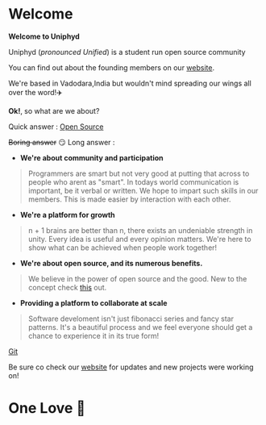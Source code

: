 # Welcome
**Welcome to Uniphyd**

Uniphyd (_pronounced Unified_) is a student run open source community 

You can find out about the founding members on our [website](https://uniphyd.github.io/).

We're based in Vadodara,India but wouldn't mind spreading our wings all over the word!:airplane:

**Ok!**, so what are we about?

Quick answer : [Open Source](https://memegenerator.net/img/instances/30512349/open-source.jpg)


~~Boring answer~~ :smirk: Long answer :
- **We're about community and participation**
> Programmers are smart but not very good at putting that across to people who arent as "smart". In todays world communication is important, be it verbal or written. We hope to impart such skills in our members. This is made easier by interaction with each other.


- **We're a platform for growth**
> n + 1 brains are better than n, there exists an undeniable strength in unity. Every idea is useful and every opinion matters. We're here to show what can be achieved when people work together!


- **We're about open source, and its numerous benefits.**
> We believe in the power of open source and the good. New to the concept check [this](https://opensource.com/resources/what-open-source) out.


- **Providing a platform to collaborate at scale**
> Software develoment isn't just fibonacci series and fancy star patterns. It's a beautiful process and we feel everyone should get a chance to experience it in its true form!


[Git](https://cdn-images-1.medium.com/max/1600/0*88xeS_zvU7kjNPpf.)

Be sure co check our [website](https://uniphyd.github.io/) for updates and new projects were working on!

# One Love :sparkling_heart:
